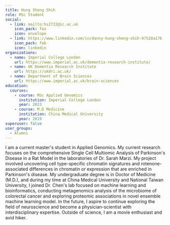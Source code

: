 ```yaml
---
title: Hung Sheng Shih
role: MSc Student
social:
  - link: mailto:hs2722@ic.ac.uk
    icon_pack: fas
    icon: envelope
  - link: https://www.linkedin.com/in/danny-hung-sheng-shih-97528a176
    icon_pack: fab
    icon: linkedin
organizations:
  - name: Imperial College London
    url: https://www.imperial.ac.uk/dementia-research-institute/
  - name: UK Dementia Research Institute
    url: https://ukdri.ac.uk/
  - name: Department of Brain Sciences
    url: https://www.imperial.ac.uk/brain-sciences
education:
  courses:
    - course: MSc Applied Genomics
      institution: Imperial College London
      year: 2023      
    - course: M.D Medicine
      institution: China Medical University
      year: 2019
superuser: false
user_groups:
  - Alumni
---
```


I am a current master's student in Applied Genomics. My current research focuses on the comprehensive Single Cell Multiomic Analysis of Parkinson's Disease in a Rat Model in the laboratories of Dr. Sarah Marzi. My project involved uncovering cell type-specific chromatin signatures and rotenone-associated differences in chromatin or expression that are enriched in Parkinson's disease. My undergraduate degree is in Doctor of Medicine (M.D.), and during my time at China Medical University and National Taiwan University, I joined Dr. Chen's lab focused on machine learning and bioinformatics, conducting metagenomics analysis of the microbiome of colorectal cancer and exploring proteomic associations in novel ensemble machine learning model. In the future, I aspire to continue exploring the field of neuroscience and become a physician-scientist with interdisciplinary expertise. Outside of science, I am a movie enthusiast and avid hiker.
